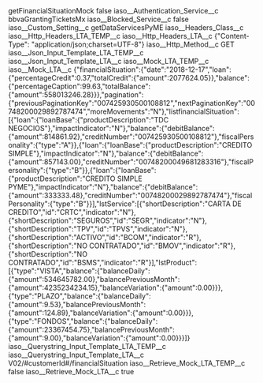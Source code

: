 <?xml version="1.0" encoding="UTF-8"?>
<CustomMetadata xmlns="http://soap.sforce.com/2006/04/metadata" xmlns:xsi="http://www.w3.org/2001/XMLSchema-instance" xmlns:xsd="http://www.w3.org/2001/XMLSchema">
    <label>getFinancialSituationMock</label>
    <protected>false</protected>
    <values>
        <field>iaso__Authentication_Service__c</field>
        <value xsi:type="xsd:string">bbvaGrantingTicketsMx</value>
    </values>
    <values>
        <field>iaso__Blocked_Service__c</field>
        <value xsi:type="xsd:boolean">false</value>
    </values>
    <values>
        <field>iaso__Custom_Setting__c</field>
        <value xsi:type="xsd:string">getDataServicesPyME</value>
    </values>
    <values>
        <field>iaso__Headers_Class__c</field>
        <value xsi:nil="true"/>
    </values>
    <values>
        <field>iaso__Http_Headers_LTA_TEMP__c</field>
        <value xsi:nil="true"/>
    </values>
    <values>
        <field>iaso__Http_Headers_LTA__c</field>
        <value xsi:type="xsd:string">{&quot;Content-Type&quot;: &quot;application/json;charset=UTF-8&quot;}</value>
    </values>
    <values>
        <field>iaso__Http_Method__c</field>
        <value xsi:type="xsd:string">GET</value>
    </values>
    <values>
        <field>iaso__Json_Input_Template_LTA_TEMP__c</field>
        <value xsi:nil="true"/>
    </values>
    <values>
        <field>iaso__Json_Input_Template_LTA__c</field>
        <value xsi:nil="true"/>
    </values>
    <values>
        <field>iaso__Mock_LTA_TEMP__c</field>
        <value xsi:nil="true"/>
    </values>
    <values>
        <field>iaso__Mock_LTA__c</field>
        <value xsi:type="xsd:string">{&quot;financialSituation&quot;:{&quot;date&quot;:&quot;2018-12-17&quot;,&quot;loan&quot;:{&quot;percentageCredit&quot;:0.37,&quot;totalCredit&quot;:{&quot;amount&quot;:2077624.05}},&quot;balance&quot;:{&quot;percentageCaption&quot;:99.63,&quot;totalBalance&quot;:{&quot;amount&quot;:558013246.28}}},&quot;pagination&quot;:{&quot;previousPaginationKey&quot;:&quot;007425930500108812&quot;,&quot;nextPaginationKey&quot;:&quot;00748200029892787474&quot;,&quot;moreMovements&quot;:&quot;N&quot;},&quot;listfinancialSituation&quot;:[{&quot;loan&quot;:{&quot;loanBase&quot;:{&quot;productDescription&quot;:&quot;TDC NEGOCIOS&quot;},&quot;impactIndicator&quot;:&quot;N&quot;},&quot;balance&quot;:{&quot;debitBalance&quot;:{&quot;amount&quot;:814861.92},&quot;creditNumber&quot;:&quot;007425930500108812&quot;},&quot;fiscalPersonality&quot;:{&quot;type&quot;:&quot;A&quot;}},{&quot;loan&quot;:{&quot;loanBase&quot;:{&quot;productDescription&quot;:&quot;CREDITO SIMPLE&quot;},&quot;impactIndicator&quot;:&quot;N&quot;},&quot;balance&quot;:{&quot;debitBalance&quot;:{&quot;amount&quot;:857143.00},&quot;creditNumber&quot;:&quot;00748200049681283316&quot;},&quot;fiscalPersonality&quot;:{&quot;type&quot;:&quot;B&quot;}},{&quot;loan&quot;:{&quot;loanBase&quot;:{&quot;productDescription&quot;:&quot;CREDITO SIMPLE PYME&quot;},&quot;impactIndicator&quot;:&quot;N&quot;},&quot;balance&quot;:{&quot;debitBalance&quot;:{&quot;amount&quot;:333333.48},&quot;creditNumber&quot;:&quot;00748200029892787474&quot;},&quot;fiscalPersonality&quot;:{&quot;type&quot;:&quot;B&quot;}}],&quot;lstService&quot;:[{&quot;shortDescription&quot;:&quot;CARTA DE CREDITO&quot;,&quot;id&quot;:&quot;CRTC&quot;,&quot;indicator&quot;:&quot;N&quot;},{&quot;shortDescription&quot;:&quot;SEGUROS&quot;,&quot;id&quot;:&quot;SEGR&quot;,&quot;indicator&quot;:&quot;N&quot;},{&quot;shortDescription&quot;:&quot;TPV&quot;,&quot;id&quot;:&quot;TPVS&quot;,&quot;indicator&quot;:&quot;N&quot;},{&quot;shortDescription&quot;:&quot;ACTIVO&quot;,&quot;id&quot;:&quot;BCOM&quot;,&quot;indicator&quot;:&quot;R&quot;},{&quot;shortDescription&quot;:&quot;NO CONTRATADO&quot;,&quot;id&quot;:&quot;BMOV&quot;,&quot;indicator&quot;:&quot;R&quot;},{&quot;shortDescription&quot;:&quot;NO CONTRATADO&quot;,&quot;id&quot;:&quot;BSMS&quot;,&quot;indicator&quot;:&quot;R&quot;}],&quot;lstProduct&quot;:[{&quot;type&quot;:&quot;VISTA&quot;,&quot;balance&quot;:{&quot;balanceDaily&quot;:{&quot;amount&quot;:534645782.00},&quot;balancePreviousMonth&quot;:{&quot;amount&quot;:4235234234.15},&quot;balanceVariation&quot;:{&quot;amount&quot;:0.00}}},{&quot;type&quot;:&quot;PLAZO&quot;,&quot;balance&quot;:{&quot;balanceDaily&quot;:{&quot;amount&quot;:9.53},&quot;balancePreviousMonth&quot;:{&quot;amount&quot;:124.89},&quot;balanceVariation&quot;:{&quot;amount&quot;:0.00}}},{&quot;type&quot;:&quot;FONDOS&quot;,&quot;balance&quot;:{&quot;balanceDaily&quot;:{&quot;amount&quot;:23367454.75},&quot;balancePreviousMonth&quot;:{&quot;amount&quot;:9.00},&quot;balanceVariation&quot;:{&quot;amount&quot;:0.00}}}]}</value>
    </values>
    <values>
        <field>iaso__Querystring_Input_Template_LTA_TEMP__c</field>
        <value xsi:nil="true"/>
    </values>
    <values>
        <field>iaso__Querystring_Input_Template_LTA__c</field>
        <value xsi:type="xsd:string">V02/#customerId#/financialSituation</value>
    </values>
    <values>
        <field>iaso__Retrieve_Mock_LTA_TEMP__c</field>
        <value xsi:type="xsd:boolean">false</value>
    </values>
    <values>
        <field>iaso__Retrieve_Mock_LTA__c</field>
        <value xsi:type="xsd:boolean">true</value>
    </values>
</CustomMetadata>
